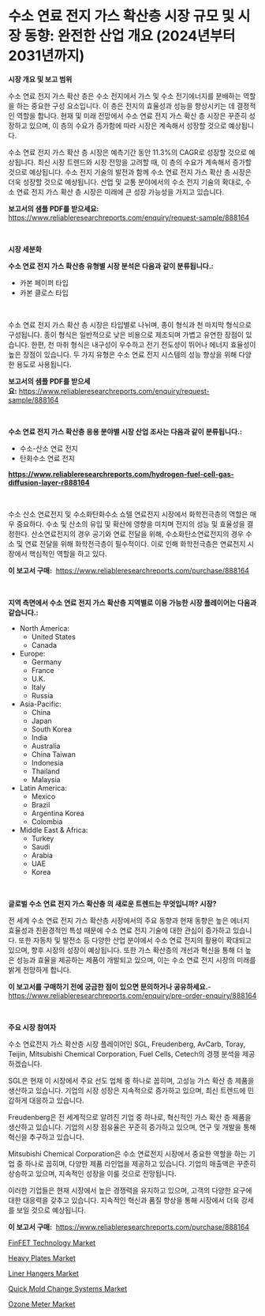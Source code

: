 <p><h1>수소 연료 전지 가스 확산층 시장 규모 및 시장 동향: 완전한 산업 개요 (2024년부터 2031년까지)</h1></p><p><strong>시장 개요 및 보고 범위</strong></p>
<p><p>수소 연료 전지 가스 확산 층은 수소 전지에서 가스 및 수소 전기에너지를 분배하는 역할을 하는 중요한 구성 요소입니다. 이 층은 전지의 효율성과 성능을 향상시키는 데 결정적인 역할을 합니다. 현재 및 미래 전망에서 수소 연료 전지 가스 확산 층 시장은 꾸준히 성장하고 있으며, 이 층의 수요가 증가함에 따라 시장은 계속해서 성장할 것으로 예상됩니다. </p><p>수소 연료 전지 가스 확산 층 시장은 예측기간 동안 11.3%의 CAGR로 성장할 것으로 예상됩니다. 최신 시장 트렌드와 시장 전망을 고려할 때, 이 층의 수요가 계속해서 증가할 것으로 예상됩니다. 수소 전지 기술의 발전과 함께 수소 연료 전지 가스 확산 층 시장은 더욱 성장할 것으로 예상됩니다. 산업 및 교통 분야에서의 수소 전지 기술의 확대로, 수소 연료 전지 가스 확산 층 시장은 미래에 큰 성장 가능성을 가지고 있습니다.</p></p>
<p><strong>보고서의 샘플 PDF를 받으세요:</strong> <a href="https://www.reliableresearchreports.com/enquiry/request-sample/888164">https://www.reliableresearchreports.com/enquiry/request-sample/888164</a></p>
<p>&nbsp;</p>
<p><strong>시장 세분화</strong></p>
<p><strong>수소 연료 전지 가스 확산층 유형별 시장 분석은 다음과 같이 분류됩니다.:</strong></p>
<p><ul><li>카본 페이퍼 타입</li><li>카본 클로스 타입</li></ul></p>
<p>&nbsp;</p>
<p><p>수소 연료 전지 가스 확산 층 시장은 타입별로 나뉘며, 종이 형식과 천 마지막 형식으로 구성됩니다. 종이 형식은 일반적으로 낮은 비용으로 제조되며 가볍고 유연한 장점이 있습니다. 한편, 천 마취 형식은 내구성이 우수하고 전기 전도성이 뛰어나 에너지 효율성이 높은 장점이 있습니다. 두 가지 유형은 수소 연료 전지 시스템의 성능 향상을 위해 다양한 용도로 사용됩니다.</p></p>
<p><strong>보고서의 샘플 PDF를 받으세요:</strong>&nbsp;<a href="https://www.reliableresearchreports.com/enquiry/request-sample/888164">https://www.reliableresearchreports.com/enquiry/request-sample/888164</a></p>
<p>&nbsp;</p>
<p><strong> 수소 연료 전지 가스 확산층 응용 분야별 시장 산업 조사는 다음과 같이 분류됩니다.:</strong></p>
<p><ul><li>수소-산소 연료 전지</li><li>탄화수소 연료 전지</li></ul></p>
<p><strong><a href="https://www.reliableresearchreports.com/hydrogen-fuel-cell-gas-diffusion-layer-r888164">https://www.reliableresearchreports.com/hydrogen-fuel-cell-gas-diffusion-layer-r888164</a></strong></p>
<p>&nbsp;</p>
<p><p>수소 산소 연료전지 및 수소화탄화수소 쇼텔 연료전지 시장에서 화학전극층의 역할은 매우 중요하다. 수소 및 산소의 유입 및 확산에 영향을 미치며 전지의 성능 및 효율성을 결정한다. 산소연료전지의 경우 공기와 연료 전달을 위해, 수소화탄소연료전지의 경우 수소 및 연료 전달을 위해 화학전극층이 필수적이다. 이로 인해 화학전극층은 연료전지 시장에서 핵심적인 역할을 하고 있다.</p></p>
<p><strong>이 보고서 구매:</strong>&nbsp; <a href="https://www.reliableresearchreports.com/purchase/888164">https://www.reliableresearchreports.com/purchase/888164</a></p>
<p>&nbsp;</p>
<p><strong>지역 측면에서 수소 연료 전지 가스 확산층 지역별로 이용 가능한 시장 플레이어는 다음과 같습니다.:</strong></p>
<p><ul>
    <li>
        North America:
        <ul>
            <li>United States</li>
            <li>Canada</li>
        </ul>
    </li>
    <li>
        Europe:
        <ul>
            <li>Germany</li>
            <li>France</li>
            <li>U.K.</li>
            <li>Italy</li>
            <li>Russia</li>
        </ul>
    </li>
    <li>
        Asia-Pacific:
        <ul>
            <li>China</li>
            <li>Japan</li>
            <li>South Korea</li>
            <li>India</li>
            <li>Australia</li>
            <li>China Taiwan</li>
            <li>Indonesia</li>
            <li>Thailand</li>
            <li>Malaysia</li>
        </ul>
    </li>
    <li>
        Latin America:
        <ul>
            <li>Mexico</li>
            <li>Brazil</li>
            <li>Argentina Korea</li>
            <li>Colombia</li>
        </ul>
    </li>
    <li>
        Middle East & Africa:
        <ul>
            <li>Turkey</li>
            <li>Saudi</li>
            <li>Arabia</li>
            <li>UAE</li>
            <li>Korea</li>
        </ul>
    </li>
    </ul></p>
<p>&nbsp;</p>
<p><strong>글로벌 수소 연료 전지 가스 확산층 의 새로운 트렌드는 무엇입니까? 시장?</strong></p>
<p><p>전 세계 수소 연료 전지 가스 확산층 시장에서의 주요 동향과 현재 동향은 높은 에너지 효율성과 친환경적인 특성 때문에 수소 연료 전지 기술에 대한 관심이 증가하고 있습니다. 또한 자동차 및 발전소 등 다양한 산업 분야에서 수소 연료 전지의 활용이 확대되고 있으며, 향후 시장의 성장이 예상됩니다. 또한 가스 확산층의 개선과 혁신을 통해 더 높은 성능과 효율을 제공하는 제품이 개발되고 있으며, 이는 수소 연료 전지 시장의 미래를 밝게 전망하게 합니다.</p></p>
<p><strong>이 보고서를 구매하기 전에 궁금한 점이 있으면 문의하거나 공유하세요.</strong>- <a href="https://www.reliableresearchreports.com/enquiry/pre-order-enquiry/888164">https://www.reliableresearchreports.com/enquiry/pre-order-enquiry/888164</a></p>
<p>&nbsp;</p>
<p><strong>주요 시장 참여자</strong></p>
<p><p>수소 연료전지 가스 확산층 시장 플레이어인 SGL, Freudenberg, AvCarb, Toray, Teijin, Mitsubishi Chemical Corporation, Fuel Cells, Cetech의 경쟁 분석을 제공하겠습니다. </p><p>SGL은 현재 이 시장에서 주요 선도 업체 중 하나로 꼽히며, 고성능 가스 확산 층 제품을 생산하고 있습니다. 기업의 시장 성장은 지속적으로 증가하고 있으며, 최신 트렌드에 민감하게 대응하고 있습니다. </p><p>Freudenberg은 전 세계적으로 알려진 기업 중 하나로, 혁신적인 가스 확산 층 제품을 생산하고 있습니다. 기업의 시장 점유율은 꾸준히 증가하고 있으며, 연구 및 개발을 통해 혁신을 추구하고 있습니다.</p><p>Mitsubishi Chemical Corporation은 수소 연료전지 시장에서 중요한 역할을 하는 기업 중 하나로 꼽히며, 다양한 제품 라인업을 제공하고 있습니다. 기업의 매출액은 꾸준히 상승하고 있으며, 지속적인 성장을 이룰 것으로 전망됩니다.</p><p>이러한 기업들은 현재 시장에서 높은 경쟁력을 유지하고 있으며, 고객의 다양한 요구에 대한 대응력을 갖추고 있습니다. 지속적인 혁신과 품질 향상을 통해 시장에서 더욱 강세를 보일 것으로 예상됩니다.</p></p>
<p><strong>이 보고서 구매:</strong>&nbsp;&nbsp;<a href="https://www.reliableresearchreports.com/purchase/888164">https://www.reliableresearchreports.com/purchase/888164</a></p>
<p><p><a href="https://www.linkedin.com/pulse/finfet-technology-market-size-outlook-forecast-2024-2031-firmazon-8kqre?trackingId=ro%2F4MultYcBsHD65ZBP6Hg%3D%3D">FinFET Technology Market</a></p><p><a href="https://issuu.com/reportprime-2/docs/heavy-plates-market-size-2030.pptx">Heavy Plates Market</a></p><p><a href="https://woozy-pyroraptor-a1f.notion.site/Liner-Hangers-Market-Comprehensive-Assessment-by-Type-Application-and-Geography-c24be25f93f546eea0716d044e1d14c1">Liner Hangers Market</a></p><p><a href="https://github.com/Paul14Anderson63/Market-Research-Report-List-3/blob/main/quick-mold-change-systems-market.md">Quick Mold Change Systems Market</a></p><p><a href="https://view.publitas.com/reportprime-1/ozone-meter-market-competitive-analysis-market-trends-and-forecast-to-2031/">Ozone Meter Market</a></p></p>